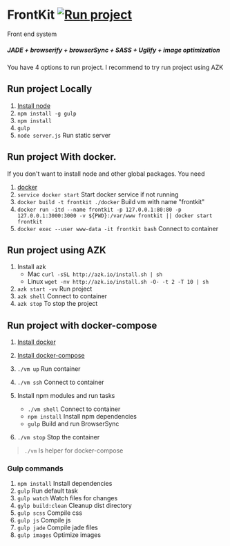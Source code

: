 # FrontKit [![Run project](https://s3-sa-east-1.amazonaws.com/assets.azk.io/run-project.png)](http://run.azk.io/start/?repo=CodersAKL/FrontKit&ref=azkfile)

Front end system
##### JADE + browserify + browserSync + SASS + Uglify + image optimization

You have 4 options to run project. I recommend to try run project using AZK

## Run project Locally
1. [Install node](https://nodejs.org/en/download/)
1. `npm install -g gulp`
1. `npm install`
1. `gulp`
1. `node server.js` Run static server

## Run project With docker.
 If you don't want to install node and other global packages. You need
1. [docker](https://docs.docker.com/engine/installation/)
1. `service docker start` Start docker service if not running
1. `docker build -t frontkit ./docker` Build vm with name "frontkit"
1. `docker run -itd --name frontkit -p 127.0.0.1:80:80 -p 127.0.0.1:3000:3000 -v ${PWD}:/var/www frontkit || docker start frontkit`
1. `docker exec --user www-data -it frontkit bash` Connect to container

## Run project using AZK
1. Install azk
    * Mac `curl -sSL http://azk.io/install.sh | sh`
    * Linux `wget -nv http://azk.io/install.sh -O- -t 2 -T 10 | sh`
1. `azk start -vv` Run project
1. `azk shell` Connect to container
1. `azk stop` To stop the project

## Run project with docker-compose
1. [Install docker](https://docs.docker.com/engine/installation/)
1. [Install docker-compose](https://docs.docker.com/compose/install/)
1. `./vm up` Run container
1. `./vm ssh` Connect to container
1. Install npm modules and run tasks
    * `./vm shell` Connect to container
    * `npm install` Install npm dependencies
    * `gulp` Build and run BrowserSync

1. `./vm stop` Stop the container
> `./vm` Is helper for docker-compose

### Gulp commands

1. `npm install` Install dependencies
1. `gulp` Run default task
1. `gulp watch` Watch files for changes
1. `gylp build:clean` Cleanup dist directory
1. `gulp scss` Compile css
1. `gulp js` Compile js
1. `gulp jade` Compile jade files
1. `gulp images` Optimize images
